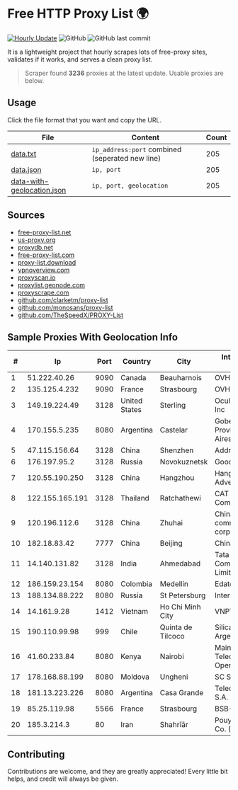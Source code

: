 
# Free HTTP Proxy List 🌍

[![Hourly Update](https://github.com/mertguvencli/http-proxy-list/actions/workflows/main.yml/badge.svg?branch=main)](https://github.com/mertguvencli/http-proxy-list/actions/workflows/main.yml)
![GitHub](https://img.shields.io/github/license/mertguvencli/http-proxy-list)
![GitHub last commit](https://img.shields.io/github/last-commit/mertguvencli/http-proxy-list)

It is a lightweight project that hourly scrapes lots of free-proxy sites, validates if it works, and serves a clean proxy list.


> Scraper found **3236** proxies at the latest update. Usable proxies are below.

## Usage

Click the file format that you want and copy the URL.


|File|Content|Count|
|----|-------|-----|
|[data.txt](https://raw.githubusercontent.com/mertguvencli/http-proxy-list/main/proxy-list/data.txt)|`ip_address:port` combined (seperated new line)|205|
|[data.json](https://raw.githubusercontent.com/mertguvencli/http-proxy-list/main/proxy-list/data.json)|`ip, port`|205|
|[data-with-geolocation.json](https://raw.githubusercontent.com/mertguvencli/http-proxy-list/main/proxy-list/data-with-geolocation.json)|`ip, port, geolocation`|205|

## Sources

* [free-proxy-list.net](https://free-proxy-list.net)
* [us-proxy.org](https://www.us-proxy.org)
* [proxydb.net](http://proxydb.net)
* [free-proxy-list.com](https://free-proxy-list.com/?page=&port=&type%5B%5D=http&type%5B%5D=https&up_time=0&search=Search)
* [proxy-list.download](https://www.proxy-list.download/HTTP)
* [vpnoverview.com](https://vpnoverview.com/privacy/anonymous-browsing/free-proxy-servers)
* [proxyscan.io](https://www.proxyscan.io)
* [proxylist.geonode.com](https://proxylist.geonode.com/api/proxy-list?limit=300&page=1&sort_by=lastChecked&sort_type=desc&protocols=http,https)
* [proxyscrape.com](https://api.proxyscrape.com/v2/?request=displayproxies&protocol=http&timeout=10000&country=all&ssl=all&anonymity=all)
* [github.com/clarketm/proxy-list](https://raw.githubusercontent.com/clarketm/proxy-list/master/proxy-list-raw.txt)
* [github.com/monosans/proxy-list](https://raw.githubusercontent.com/monosans/proxy-list/main/proxies/http.txt)
* [github.com/TheSpeedX/PROXY-List](https://raw.githubusercontent.com/TheSpeedX/PROXY-List/master/http.txt)


## Sample Proxies With Geolocation Info

|#|Ip|Port|Country|City|Internet Service Provider|
|-|--|----|-------|----|-------------------------|
|1|51.222.40.26|9090|Canada|Beauharnois|OVH SAS|
|2|135.125.4.232|9090|France|Strasbourg|OVH SAS|
|3|149.19.224.49|3128|United States|Sterling|Oculus Networks Inc|
|4|170.155.5.235|8080|Argentina|Castelar|Gobernacion de la Provincia de Buenos Aires|
|5|47.115.156.64|3128|China|Shenzhen|Addresses CNNIC|
|6|176.197.95.2|3128|Russia|Novokuznetsk|Goodline.info|
|7|120.55.190.250|3128|China|Hangzhou|Hangzhou Alibaba Advertising Co|
|8|122.155.165.191|3128|Thailand|Ratchathewi|CAT Telecom Public Company Limited|
|9|120.196.112.6|3128|China|Zhuhai|China Mobile communications corporation|
|10|182.18.83.42|7777|China|Beijing|China Mobile|
|11|14.140.131.82|3128|India|Ahmedabad|Tata Communications Limited|
|12|186.159.23.154|8080|Colombia|Medellín|Edatel S.a. E.S.P|
|13|188.134.88.222|8080|Russia|St Petersburg|Interzet|
|14|14.161.9.28|1412|Vietnam|Ho Chi Minh City|VNPT|
|15|190.110.99.98|999|Chile|Quinta de Tilcoco|Silica Networks Argentina S.A.|
|16|41.60.233.84|8080|Kenya|Nairobi|Maintainer Liquid Telecommunications Operations Limited|
|17|178.168.88.199|8080|Moldova|Ungheni|SC STARNET SRL|
|18|181.13.223.226|8080|Argentina|Casa Grande|Telecom Argentina S.A.|
|19|85.25.119.98|5566|France|Strasbourg|BSB-SERVICE|
|20|185.3.214.3|80|Iran|Shahrīār|Pouya shabakeh Asr Co. (LTD.)|



## Contributing

Contributions are welcome, and they are greatly appreciated! Every
little bit helps, and credit will always be given.


